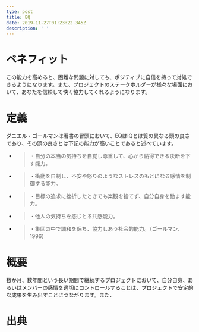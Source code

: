 ```yaml
---
type: post
title: EQ
date: 2019-11-27T01:23:22.345Z
description: ' '
---
```

# ベネフィット

この能力を高めると、困難な問題に対しても、ポジティブに自信を持って対処できるようになります。また、プロジェクトのステークホルダーが様々な場面において、あなたを信頼して快く協力してくれるようになります。

# 定義

ダニエル・ゴールマンは著書の冒頭において、EQはIQとは質の異なる頭の良さであり、その頭の良さとは下記の能力が高いことであると述べています。

* > ・自分の本当の気持ちを自覚し尊重して、心から納得できる決断を下す能力。
* > ・衝動を自制し、不安や怒りのようなストレスのもとになる感情を制御する能力。
* > ・目標の追求に挫折したときでも楽観を捨てず、自分自身を励ます能力。
* > ・他人の気持ちを感じとる共感能力。
* > ・集団の中で調和を保ち、協力しあう社会的能力。（ゴールマン、1996）





# 概要

数か月、数年間という長い期間で継続するプロジェクトにおいて、自分自身、あるいはメンバーの感情を適切にコントロールすることは、プロジェクトで安定的な成果を生み出すことにつながります。また、

# 出典

#
